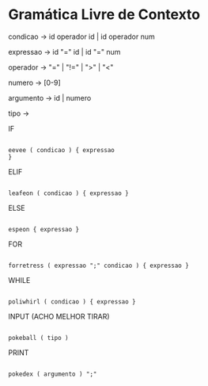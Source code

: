# Gramática Livre de Contexto

condicao -> id operador id | id operador num

expressao -> id "=" id | id "=" num

operador -> "=" | "!=" | ">" | "<"

numero -> [0-9]

argumento -> id | numero

tipo ->

IF

```

eevee ( condicao ) { expressao
}

```

ELIF

```

leafeon ( condicao ) { expressao }

```

ELSE

```

espeon { expressao }

```

FOR

```

forretress ( expressao ";" condicao ) { expressao }

```

WHILE

```

poliwhirl ( condicao ) { expressao }

```

INPUT (ACHO MELHOR TIRAR)

```

pokeball ( tipo )

```

PRINT

```

pokedex ( argumento ) ";"

```
